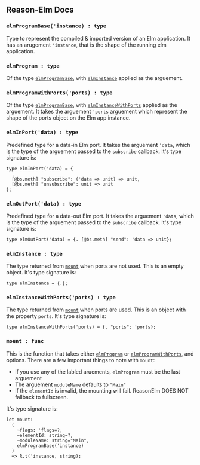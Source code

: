 ## Reason-Elm Docs

<a name="elmProgramBase"></a>
### `elmProgramBase('instance) : type`
Type to represent the compiled & imported version of an Elm application. It has
an arugement `'instance`, that is the shape of the running elm application.

<a name="elmProgram"></a>
### `elmProgram : type`
Of the type [`elmProgramBase`](DOCS.md#elmProgramBase), with [`elmInstance`](DOCS.md#elmInstance)
applied as the arguement.

<a name="elmProgramWithPorts"></a>
### `elmProgramWithPorts('ports) : type`
Of the type [`elmProgramBase`](DOCS.md#elmProgramBase), with [`elmInstanceWithPorts`](DOCS.md#elmInstanceWithPorts)
applied as the arguement.  It takes the arguement `'ports` arguement which represent
the shape of the ports object on the Elm app instance.

<a name="elmInPort"></a>
### `elmInPort('data) : type`
Predefined type for a data-in Elm port. It takes the arguement `'data`, which is
the type of the arguement passed to the `subscribe` callback.
It's type signature is:
```
type elmInPort('data) = {
  .
  [@bs.meth] "subscribe": ('data => unit) => unit,
  [@bs.meth] "unsubscribe": unit => unit
};
```

<a name="elmOutPort"></a>
### `elmOutPort('data) : type`
Predefined type for a data-out Elm port. It takes the arguement `'data`, which is
the type of the arguement passed to the `subscribe` callback.
It's type signature is:
```
type elmOutPort('data) = {. [@bs.meth] "send": 'data => unit};
```

<a name="elmInstance"></a>
### `elmInstance : type`
The type returned from [`mount`](DOCS.md#mount) when ports are not used. This is
an empty object. It's type signature is:
```
type elmInstance = {.};
```

<a name="elmInstanceWithPorts"></a>
### `elmInstanceWithPorts('ports) : type`
The type returned from [`mount`](DOCS.md#mount) when ports are used. This is
an object with the property `ports`. It's type signature is:
```
type elmInstanceWithPorts('ports) = {. "ports": 'ports};
```

<a name="mount"></a>
### `mount : func`
This is the function that takes either [`elmProgram`](DOCS.md#elmProgram) or [`elmProgramWithPorts`](DOCS.md#elmProgram), and options.
There are a few important things to note with `mount`:
  * If you use any of the labled aruements, `elmProgram` must be the last arguement
  * The arguement `moduleName` defaults to `"Main"`
  * If the `elementId` is invalid, the mounting will fail. ReasonElm DOES NOT fallback to fullscreen.

It's type signature is:
```
let mount:
  (
    ~flags: 'flags=?,
    ~elementId: string=?,
    ~moduleName: string="Main",
    elmProgramBase('instance)
  )
  => R.t('instance, string);
```
